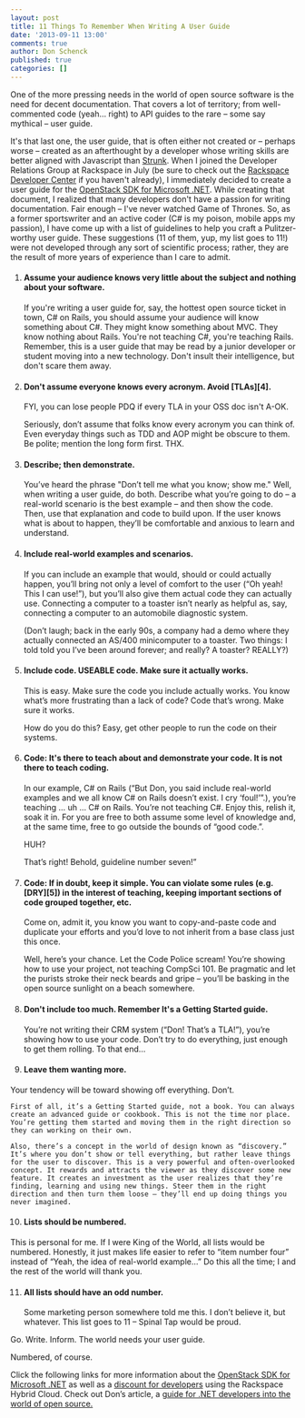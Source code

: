 ```yaml
---
layout: post
title: 11 Things To Remember When Writing A User Guide
date: '2013-09-11 13:00'
comments: true
author: Don Schenck
published: true
categories: []
---
```

One of the more pressing needs in the world of open source software is the need for decent documentation. That covers a lot of territory; from well-commented code (yeah… right) to API guides to the rare – some say mythical – user guide.

It's that last one, the user guide, that is often either not created or – perhaps worse – created as an afterthought by a developer whose writing skills are better aligned with Javascript than [Strunk][1]. When I joined the Developer Relations Group at Rackspace in July (be sure to check out the [Rackspace Developer Center][2] if you haven't already), I immediately decided to create a user guide for the [OpenStack SDK for Microsoft .NET][3]. While creating that document, I realized that many developers don't have a passion for writing documentation. Fair enough – I've never watched Game of Thrones. So, as a former sportswriter and an active coder (C# is my poison, mobile apps my passion), I have come up with a list of guidelines to help you craft a Pulitzer-worthy user guide. These suggestions (11 of them, yup, my list goes to 11!) were not developed through any sort of scientific process; rather, they are the result of more years of experience than I care to admit. <!-- more -->

1. <h4>Assume your audience knows very little about the subject and nothing about your software.</h4>

	If you're writing a user guide for, say, the hottest open source ticket in town, C# on Rails, you should assume your audience will know something about C#. They might know something about MVC. They know nothing about Rails. You're not teaching C#, you're teaching Rails. Remember, this is a user guide that may be read by a junior developer or student moving into a new technology. Don't insult their intelligence, but don't scare them away.


2. <h4>Don't assume everyone knows every acronym. Avoid [TLAs][4].</h4>

	FYI, you can lose people PDQ if every TLA in your OSS doc isn't A-OK.

	Seriously, don’t assume that folks know every acronym you can think of. Even everyday things such as TDD and AOP might be obscure to them. Be polite; mention the long form first. THX.


3. <h4>Describe; then demonstrate.</h4>

	You’ve heard the phrase "Don’t tell me what you know; show me." Well, when writing a user guide, do both. Describe what you’re going to do – a real-world scenario is the best example – and then show the code. Then, use that explanation and code to build upon. If the user knows what is about to happen, they’ll be comfortable and anxious to learn and understand.

4. <h4>Include real-world examples and scenarios.</h4>

	If you can include an example that would, should or could actually happen, you’ll bring not only a level of comfort to the user (“Oh yeah! This I can use!”), but you’ll also give them actual code they can actually use. Connecting a computer to a toaster isn’t nearly as helpful as, say, connecting a computer to an automobile diagnostic system.

	(Don’t laugh; back in the early 90s, a company had a demo where they actually connected an AS/400 minicomputer to a toaster. Two things: I told told you I’ve been around forever; and really? A toaster? REALLY?)

5.	<h4>Include code. USEABLE code. Make sure it actually works.</h4>

	This is easy. Make sure the code you include actually works. You know what’s more frustrating than a lack of code? Code that’s wrong. Make sure it works.

	How do you do this? Easy, get other people to run the code on their systems.

6.	<h4>Code: It's there to teach about and demonstrate your code. It is not there to teach coding.</h4>

	In our example, C# on Rails (“But Don, you said include real-world examples and we all know C# on Rails doesn’t exist. I cry ‘foul!’”.), you’re teaching … uh … C# on Rails. You’re not teaching C#. Enjoy this, relish it, soak it in. For you are free to both assume some level of knowledge and, at the same time, free to go outside the bounds of “good code.”.

	HUH?

	That’s right! Behold, guideline number seven!”

7.	<h4>Code: If in doubt, keep it simple. You can violate some rules (e.g. [DRY][5]) in the interest of teaching, keeping important sections of code grouped together, etc.</h4>

	Come on, admit it, you know you want to copy-and-paste code and duplicate your efforts and you’d love to not inherit from a base class just this once.

	Well, here’s your chance. Let the Code Police scream! You’re showing how to use your project, not teaching CompSci 101. Be pragmatic and let the purists stroke their neck beards and gripe – you’ll be basking in the open source sunlight on a beach somewhere.

8.	<h4>Don't include too much. Remember It's a Getting Started guide.</h4>

	You’re not writing their CRM system (“Don! That’s a TLA!”), you’re showing how to use your code. Don’t try to do everything, just enough to get them rolling. To that end…

9.	<h4>Leave them wanting more.</h4>
Your tendency will be toward showing off everything. Don’t.

	First of all, it’s a Getting Started guide, not a book. You can always create an advanced guide or cookbook. This is not the time nor place. You’re getting them started and moving them in the right direction so they can working on their own.

	Also, there’s a concept in the world of design known as “discovery.” It’s where you don’t show or tell everything, but rather leave things for the user to discover. This is a very powerful and often-overlooked concept. It rewards and attracts the viewer as they discover some new feature. It creates an investment as the user realizes that they’re finding, learning and using new things. Steer them in the right direction and then turn them loose – they’ll end up doing things you never imagined.

10.	<h4>Lists should be numbered.</h4>
This is personal for me. If I were King of the World, all lists would be numbered. Honestly, it just makes life easier to refer to “item number four” instead of “Yeah, the idea of real-world example…” Do this all the time; I and the rest of the world will thank you.

11.	<h4>All lists should have an odd number.</h4>

	Some marketing person somewhere told me this. I don’t believe it, but whatever. This list goes to 11  – Spinal Tap would be proud.

Go. Write. Inform. The world needs your user guide.

Numbered, of course.

Click the following links for more information about the [OpenStack SDK for Microsoft .NET][6] as well as a [discount for developers][7] using the Rackspace Hybrid Cloud. Check out Don’s article, a [guide for .NET developers into the world of open source.][8]


  [1]: http://en.wikipedia.org/wiki/The_Elements_of_Style
  [2]: http://developer.rackspace.com/
  [3]: https://github.com/openstacknetsdk/openstack.net/wiki/Getting-Started-With-The-OpenStack-NET-SDK
  [4]: http://en.wikipedia.org/wiki/Three-letter_acronym
  [5]: http://en.wikipedia.org/wiki/Don%27t_repeat_yourself
  [6]: http://openstacknetsdk.org/
  [7]: http://developer.rackspace.com/devtrial/
  [8]: http://www.rackspace.com/blog/a-net-developers-guide-to-the-world-of-open-source/
